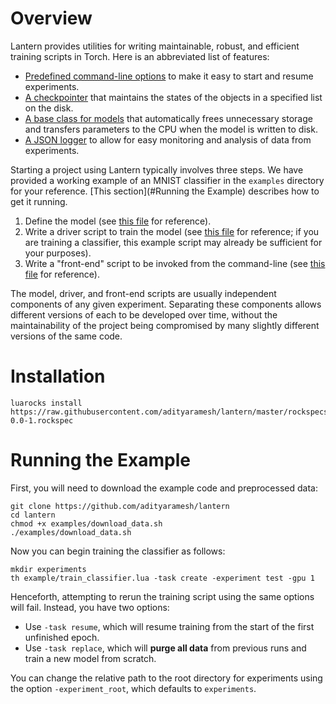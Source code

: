# Overview

Lantern provides utilities for writing maintainable, robust, and efficient training scripts in
Torch. Here is an abbreviated list of features:

- [Predefined command-line options](lantern/options.lua) to make it easy to start and resume
  experiments.
- [A checkpointer](lantern/checkpointer.lua) that maintains the states of the objects in a specified
  list on the disk.
- [A base class for models](lantern/model_base.lua) that automatically frees unnecessary storage and
  transfers parameters to the CPU when the model is written to disk.
- [A JSON logger](lantern/json_logger.lua) to allow for easy monitoring and analysis of data from
  experiments.

Starting a project using Lantern typically involves three steps. We have provided a working example
of an MNIST classifier in the `examples` directory for your reference. [This section](#Running the
Example) describes how to get it running.

1. Define the model (see [this file](examples/model.lua) for reference).
2. Write a driver script to train the model (see [this file](examples/driver.lua) for reference; if
   you are training a classifier, this example script may already be sufficient for your purposes).
3. Write a "front-end" script to be invoked from the command-line (see [this
   file](examples/train_classifier.lua) for reference). 

The model, driver, and front-end scripts are usually independent components of any given experiment.
Separating these components allows different versions of each to be developed over time, without the
maintainability of the project being compromised by many slightly different versions of the same
code.

# Installation

	luarocks install https://raw.githubusercontent.com/adityaramesh/lantern/master/rockspecs/lantern-0.0-1.rockspec

# Running the Example

First, you will need to download the example code and preprocessed data:

	git clone https://github.com/adityaramesh/lantern
	cd lantern
	chmod +x examples/download_data.sh
	./examples/download_data.sh

Now you can begin training the classifier as follows:

	mkdir experiments
	th example/train_classifier.lua -task create -experiment test -gpu 1

Henceforth, attempting to rerun the training script using the same options will fail. Instead, you
have two options:

- Use `-task resume`, which will resume training from the start of the first unfinished epoch.
- Use `-task replace`, which will **purge all data** from previous runs and train a new model from
  scratch.

You can change the relative path to the root directory for experiments using the option
`-experiment_root`, which defaults to `experiments`.

